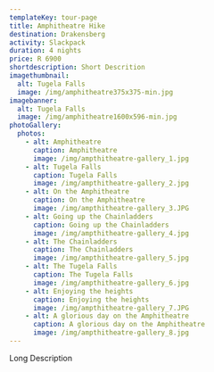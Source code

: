 ```yaml
---
templateKey: tour-page
title: Amphitheatre Hike
destination: Drakensberg
activity: Slackpack
duration: 4 nights
price: R 6900
shortdescription: Short Descrition
imagethumbnail:
  alt: Tugela Falls
  image: /img/amphitheatre375x375-min.jpg
imagebanner:
  alt: Tugela Falls
  image: /img/amphitheatre1600x596-min.jpg
photoGallery:
  photos:
    - alt: Amphitheatre
      caption: Amphitheatre
      image: /img/ampthitheatre-gallery_1.jpg
    - alt: Tugela Falls
      caption: Tugela Falls
      image: /img/ampthitheatre-gallery_2.jpg
    - alt: On the Amphitheatre
      caption: On the Amphitheatre
      image: /img/ampthitheatre-gallery_3.JPG
    - alt: Going up the Chainladders
      caption: Going up the Chainladders
      image: /img/ampthitheatre-gallery_4.jpg
    - alt: The Chainladders
      caption: The Chainladders
      image: /img/ampthitheatre-gallery_5.jpg
    - alt: The Tugela Falls
      caption: The Tugela Falls
      image: /img/ampthitheatre-gallery_6.jpg
    - alt: Enjoying the heights
      caption: Enjoying the heights
      image: /img/ampthitheatre-gallery_7.JPG
    - alt: A glorious day on the Amphitheatre
      caption: A glorious day on the Amphitheatre
      image: /img/ampthitheatre-gallery_8.jpg
---
```


Long Description
